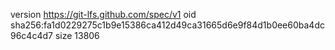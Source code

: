 version https://git-lfs.github.com/spec/v1
oid sha256:fa1d0229275c1b9e15386ca412d49ca31665d6e9f84d1b0ee60ba4dc96c4c4d7
size 13806
